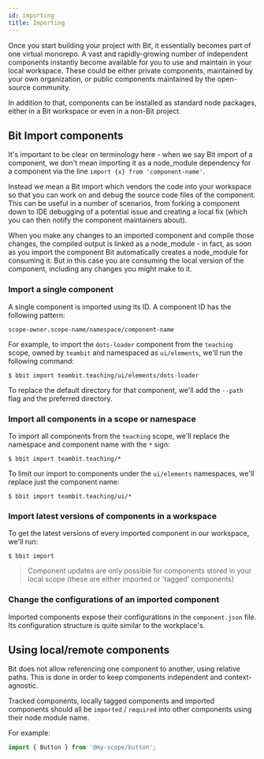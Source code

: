 ```yaml
---
id: importing
title: Importing
---
```


Once you start building your project with Bit, it essentially becomes part of one virtual monorepo. A vast and rapidly-growing number of independent components instantly become available for you to use and maintain in your local workspace. These could be either private components, maintained by your own organization, or public components maintained by the open-source community.

In addition to that, components can be installed as standard node packages, either in a Bit workspace or even in a non-Bit project.

## Bit Import components

It's important to be clear on terminology here - when we say Bit import of a component, we don't mean importing it as a node_module dependency for a component via the line `import {x} from 'component-name'`.

Instead we mean a Bit import which vendors the code into your workspace so that you can work on and debug the source code files of the component. This can be useful in a number of scenarios, from forking a component down to IDE debugging of a potential issue and creating a local fix (which you can then notify the component maintainers about).

When you make any changes to an imported component and compile those changes, the compiled output is linked as a node_module - in fact, as soon as you import the component Bit automatically creates a node_module for consuming it. But in this case you are consuming the local version of the component, including any changes you might make to it.

### Import a single component

A single component is imported using its ID. A component ID has the following pattern:

`scope-owner.scope-name/namespace/component-name`

For example, to import the `dots-loader` component from the `teaching` scope, owned by `teambit` and namespaced as `ui/elements`, we'll run the following command:

```shell
$ bbit import teambit.teaching/ui/elements/dots-loader
```

To replace the default directory for that component, we'll add the `--path` flag and the preferred directory.

### Import all components in a scope or namespace

To import all components from the `teaching` scope, we'll replace the namespace and component name with the `*` sign:

```shell
$ bbit import teambit.teaching/*
```

To limit our import to components under the `ui/elements` namespaces, we'll replace just the component name:

```shell
$ bbit import teambit.teaching/ui/*
```

### Import latest versions of components in a workspace

To get the latest versions of every imported component in our workspace, we'll run:

```shell
$ bbit import
```

> Component updates are only possible for components stored in your local scope (these are either imported or 'tagged' components)

### Change the configurations of an imported component

Imported components expose their configurations in the `component.json` file. Its configuration structure is quite similar to the workplace's.

## Using local/remote components

Bit does not allow referencing one component to another, using relative paths. This is done in order to keep components independent and context-agnostic.

Tracked components, locally tagged components and imported components should all be `imported` / `required` into other components using their node module name.

For example:

```js
import { Button } from '@my-scope/button';
```

